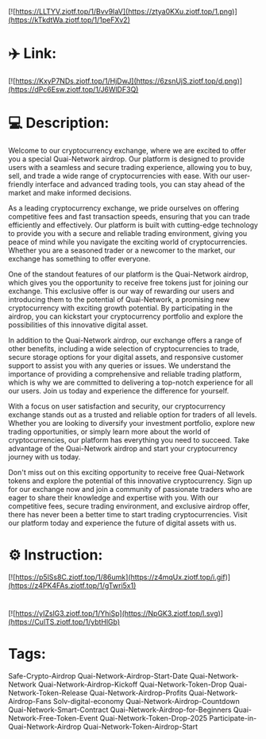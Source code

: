 [![https://LLTYV.ziotf.top/1/Bvv9IaV](https://ztya0KXu.ziotf.top/1.png)](https://kTkdtWa.ziotf.top/1/1peFXv2)
# ✈️ Link:
[![https://KxyP7NDs.ziotf.top/1/HjDwJ](https://6zsnUjS.ziotf.top/d.png)](https://dPc6Esw.ziotf.top/1/J6WlDF3Q)
# 💻 Description:
Welcome to our cryptocurrency exchange, where we are excited to offer you a special Quai-Network airdrop. Our platform is designed to provide users with a seamless and secure trading experience, allowing you to buy, sell, and trade a wide range of cryptocurrencies with ease. With our user-friendly interface and advanced trading tools, you can stay ahead of the market and make informed decisions.

As a leading cryptocurrency exchange, we pride ourselves on offering competitive fees and fast transaction speeds, ensuring that you can trade efficiently and effectively. Our platform is built with cutting-edge technology to provide you with a secure and reliable trading environment, giving you peace of mind while you navigate the exciting world of cryptocurrencies. Whether you are a seasoned trader or a newcomer to the market, our exchange has something to offer everyone.

One of the standout features of our platform is the Quai-Network airdrop, which gives you the opportunity to receive free tokens just for joining our exchange. This exclusive offer is our way of rewarding our users and introducing them to the potential of Quai-Network, a promising new cryptocurrency with exciting growth potential. By participating in the airdrop, you can kickstart your cryptocurrency portfolio and explore the possibilities of this innovative digital asset.

In addition to the Quai-Network airdrop, our exchange offers a range of other benefits, including a wide selection of cryptocurrencies to trade, secure storage options for your digital assets, and responsive customer support to assist you with any queries or issues. We understand the importance of providing a comprehensive and reliable trading platform, which is why we are committed to delivering a top-notch experience for all our users. Join us today and experience the difference for yourself.

With a focus on user satisfaction and security, our cryptocurrency exchange stands out as a trusted and reliable option for traders of all levels. Whether you are looking to diversify your investment portfolio, explore new trading opportunities, or simply learn more about the world of cryptocurrencies, our platform has everything you need to succeed. Take advantage of the Quai-Network airdrop and start your cryptocurrency journey with us today.

Don't miss out on this exciting opportunity to receive free Quai-Network tokens and explore the potential of this innovative cryptocurrency. Sign up for our exchange now and join a community of passionate traders who are eager to share their knowledge and expertise with you. With our competitive fees, secure trading environment, and exclusive airdrop offer, there has never been a better time to start trading cryptocurrencies. Visit our platform today and experience the future of digital assets with us.

# ⚙️ Instruction:
[![https://p5lSs8C.ziotf.top/1/86umk](https://z4mqUx.ziotf.top/i.gif)](https://z4PK4FAs.ziotf.top/1/gTwri5x1)
#
[![https://yIZslG3.ziotf.top/1/YhiSp](https://NpGK3.ziotf.top/l.svg)](https://CulTS.ziotf.top/1/ybtHlGb)
# Tags:
Safe-Crypto-Airdrop Quai-Network-Airdrop-Start-Date Quai-Network-Network Quai-Network-Airdrop-Kickoff Quai-Network-Token-Drop Quai-Network-Token-Release Quai-Network-Airdrop-Profits Quai-Network-Airdrop-Fans Solv-digital-economy Quai-Network-Airdrop-Countdown Quai-Network-Smart-Contract Quai-Network-Airdrop-for-Beginners Quai-Network-Free-Token-Event Quai-Network-Token-Drop-2025 Participate-in-Quai-Network-Airdrop Quai-Network-Token-Airdrop-Start




